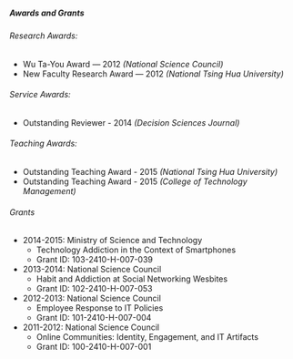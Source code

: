 ##### Awards and Grants

###### Research Awards:
- Wu Ta-You Award — 2012 *(National Science Council)*
- New Faculty Research Award — 2012 *(National Tsing Hua University)*

###### Service Awards:
- Outstanding Reviewer - 2014 *(Decision Sciences Journal)*

###### Teaching Awards:
- Outstanding Teaching Award - 2015 *(National Tsing Hua University)*
- Outstanding Teaching Award - 2015 *(College of Technology Management)*

###### Grants

- 2014-2015: Ministry of Science and Technology
  - Technology Addiction in the Context of Smartphones
  - Grant ID: 103-2410-H-007-039
- 2013-2014: National Science Council
  - Habit and Addiction at Social Networking Wesbites
  - Grant ID: 102-2410-H-007-053
- 2012-2013: National Science Council
  - Employee Response to IT Policies
  - Grant ID: 101-2410-H-007-004
- 2011-2012: National Science Council
  - Online Communities: Identity, Engagement, and IT Artifacts
  - Grant ID: 100-2410-H-007-001
